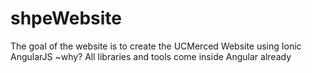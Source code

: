 # shpeWebsite 
The goal of the website is to create the UCMerced Website using Ionic
AngularJS 
~why? 
    All libraries and tools come inside Angular already 
    